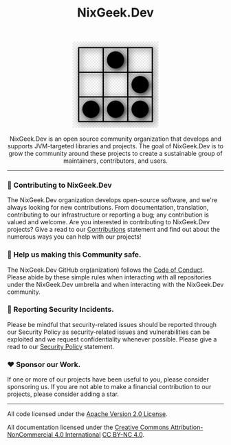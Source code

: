 <h1 align="center">NixGeek.Dev</h1><br>

<p align="center">
  <a href="https://nodejs.org/">
    <img src="https://github.com/nixgeekdev/.github/blob/main/images/glider-hacker-symbol.png?raw=true" alt="NixGeek.Dev Hacker" height="200">
  </a>
</p>

<p align="center">
  NixGeek.Dev is an open source community organization that develops and supports JVM-targeted libraries and projects. 
  The goal of NixGeek.Dev is to grow the community around these projects to create a sustainable group of maintainers, 
  contributors, and users.
</p>

----

### 👋 Contributing to NixGeek.Dev

The NixGeek.Dev organization develops open-source software, and we're always looking for new contributions. 
From documentation, translation, contributing to our infrastructure or reporting a bug; any contribution is 
valued and welcome. Are you interested in contributing to NixGeek.Dev projects? Give a read to our 
[Contributions][contributing] statement and find out about the numerous ways you can help with our projects!

### 🦺 Help us making this Community safe.

The NixGeek.Dev GitHub org(anization) follows the [Code of Conduct][conduct]. Please 
abide by these simple rules when interacting with all repositories under the NixGeek.Dev umbrella 
and when interacting with the NixGeek.Dev community.

### 👾 Reporting Security Incidents.

Please be mindful that security-related issues should be reported through our Security Policy
as security-related issues and vulnerabilities can be exploited and we request confidentiality 
whenever possible. Please give a read to our [Security Policy][security] statement.

### :heart: Sponsor our Work.

If one or more of our projects have been useful to you, please consider sponsoring us. If you are 
not able to make a financial contribution to our projects, please consider adding a star.

----

All code licensed under the [Apache Version 2.0 License][ApacheLicenseVersion2].

All documentation licensed under the [Creative Commons Attribution-NonCommercial 4.0 International][AttributionNonCommercialInternational4] [CC BY-NC 4.0](https://creativecommons.org/licenses/by-nc/4.0/legalcode.en).

[conduct]:https://github.com/nixgeekdev/.github/blob/main/CODE_OF_CONDUCT.md
[contributing]:https://github.com/nixgeekdev/.github/blob/main/CONTRIBUTING.md
[security]:https://github.com/nixgeekdev/.github/blob/main/SECURITY.md
[ApacheLicenseVersion2]:https://github.com/nixgeekdev/.github/blob/main/ApacheLicenseVersion2
[AttributionNonCommercialInternational4]:https://github.com/nixgeekdev/.github/blob/main/AttributionNonCommercialInternational4

